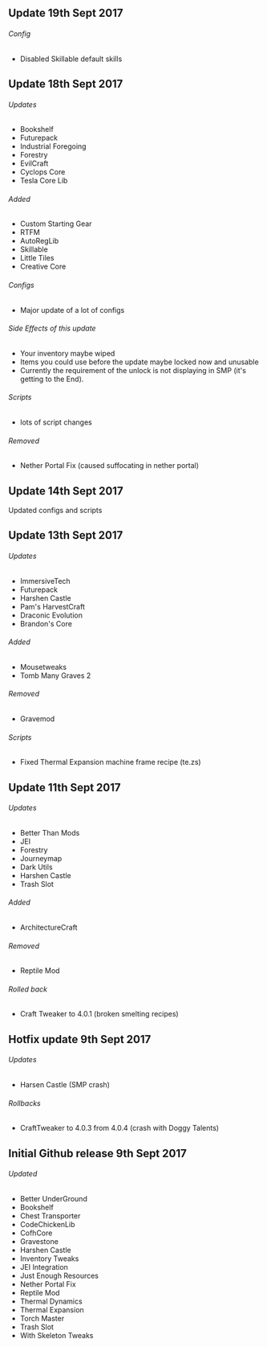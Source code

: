 ## Update 19th Sept 2017

###### Config
- Disabled Skillable default skills 

## Update 18th Sept 2017

###### Updates
- Bookshelf
- Futurepack
- Industrial Foregoing
- Forestry
- EvilCraft
- Cyclops Core
- Tesla Core Lib

###### Added
- Custom Starting Gear
- RTFM
- AutoRegLib
- Skillable
- Little Tiles
- Creative Core

###### Configs
- Major update of a lot of configs

###### Side Effects of this update
- Your inventory maybe wiped
- Items you could use before the update maybe locked now and unusable
- Currently the requirement of the unlock is not displaying in SMP (it's getting to the End).

###### Scripts
- lots of script changes

###### Removed
- Nether Portal Fix (caused suffocating in nether portal)

## Update 14th Sept 2017

Updated configs and scripts 

## Update 13th Sept 2017

###### Updates
- ImmersiveTech
- Futurepack
- Harshen Castle
- Pam's HarvestCraft
- Draconic Evolution
- Brandon's Core

###### Added
- Mousetweaks
- Tomb Many Graves 2

###### Removed
- Gravemod

###### Scripts
- Fixed Thermal Expansion machine frame recipe (te.zs)

## Update 11th Sept 2017

###### Updates
- Better Than Mods
- JEI
- Forestry
- Journeymap
- Dark Utils
- Harshen Castle
- Trash Slot

###### Added
- ArchitectureCraft

###### Removed
- Reptile Mod

###### Rolled back

- Craft Tweaker to 4.0.1 (broken smelting recipes)

## Hotfix update 9th Sept 2017

###### Updates
- Harsen Castle (SMP crash)

###### Rollbacks
- CraftTweaker to 4.0.3 from 4.0.4 (crash with Doggy Talents)

## Initial Github release 9th Sept 2017

###### Updated
- Better UnderGround
- Bookshelf
- Chest Transporter
- CodeChickenLib
- CofhCore
- Gravestone
- Harshen Castle
- Inventory Tweaks
- JEI Integration
- Just Enough Resources
- Nether Portal Fix
- Reptile Mod
- Thermal Dynamics
- Thermal Expansion
- Torch Master
- Trash Slot
- With Skeleton Tweaks
